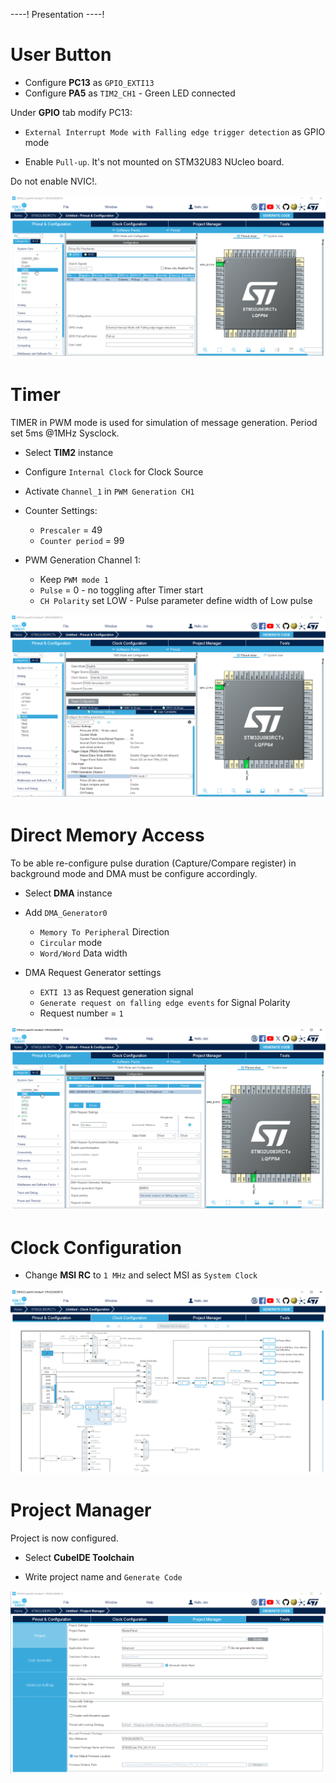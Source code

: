 ----!
Presentation
----!

# User Button

- Configure **PC13** as `GPIO_EXTI13`
- Configure **PA5** as `TIM2_CH1` - Green LED connected

Under **GPIO** tab modify PC13:

- `External Interrupt Mode with Falling edge trigger detection` as GPIO mode

- Enable `Pull-up`. It's not mounted on STM32U83 NUcleo board.

<awarning> 
Do not enable NVIC!.
</awarning>
<p> </p>

![image](./img/PC13.png)

# Timer
TIMER in PWM mode is used for simulation of message generation. Period set 5ms @1MHz Sysclock.

- Select **TIM2** instance
  
- Configure `Internal Clock` for Clock Source
  
- Activate `Channel_1` in `PWM Generation CH1`

- Counter Settings:
  - `Prescaler` = 49
  - `Counter period` = 99

- PWM Generation Channel 1:
  - Keep `PWM mode 1`
  - `Pulse` = 0 - no toggling after Timer start
  - `CH Polarity` set LOW - Pulse parameter define width of Low pulse 

![image](./img/timer.png)

# Direct Memory Access
To be able re-configure pulse duration (Capture/Compare register) in background mode and DMA must be configure accordingly.

- Select **DMA** instance

- Add `DMA_Generator0`
  - `Memory To Peripheral` Direction
  - `Circular` mode
  - `Word/Word` Data width

- DMA Request Generator settings
  - `EXTI 13` as Request generation signal
  - `Generate request on falling edge events` for Signal Polarity
  - Request number = `1`
  
![image](./img/DMA.png)

# Clock Configuration
- Change **MSI RC** to `1 MHz` and select MSI as `System Clock`

<p> </p>

![image](./img/clock.png)

# Project Manager
Project is now configured.

- Select **CubeIDE Toolchain**

- Write project name and `Generate Code`
  
![image](./img/generate_project.png)
  